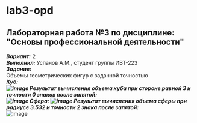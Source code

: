 # lab3-opd  
## Лабораторная работа №3 по дисциплине: "Основы профессиональной деятельности"  
***Вариант:*** 2  
***Выполнил:*** Успанов А.М., студент группы ИВТ-223  
***Задание:***  
Объемы геометрических фигур с заданной точностью  
***Куб:  
![image](https://github.com/MrHrapylka/lab3-opd/assets/125206682/9d3f6995-a90d-444d-b3c8-be8581531009)
Результат вычисления объема куба при стороне равной 3 и точности 0 знаков после запятой:  
![image](https://github.com/MrHrapylka/lab3-opd/assets/125206682/68bfe68d-72aa-4cb4-98d5-854e2fabcc2f)
Сфера:
![image](https://github.com/MrHrapylka/lab3-opd/assets/125206682/60515191-e989-49aa-b082-bbc520d3a8d1)
Результат вычисления объема сферы при радиусе 3.532 и точности 2 знака после запятой:***  
![image](https://github.com/MrHrapylka/lab3-opd/assets/125206682/44458b2b-ed4e-435b-95af-009bb2d364dc)
